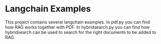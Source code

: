 # Langchain Examples
This project contains several langchain examples.
In pdf.py you can find how RAG works together with PDF.
In hybridsearch.py you can find how hybridsearch can be used to search for the right documents to be added to RAG.